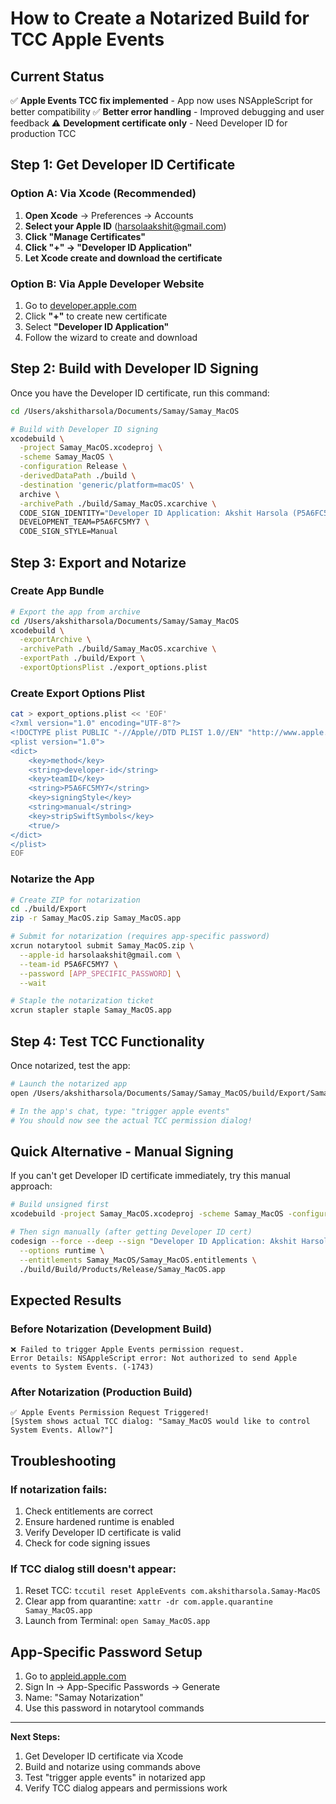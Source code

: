 # How to Create a Notarized Build for TCC Apple Events

## Current Status
✅ **Apple Events TCC fix implemented** - App now uses NSAppleScript for better compatibility
✅ **Better error handling** - Improved debugging and user feedback
⚠️ **Development certificate only** - Need Developer ID for production TCC

## Step 1: Get Developer ID Certificate

### Option A: Via Xcode (Recommended)
1. **Open Xcode** → Preferences → Accounts
2. **Select your Apple ID** (harsolaakshit@gmail.com)  
3. **Click "Manage Certificates"**
4. **Click "+" → "Developer ID Application"**
5. **Let Xcode create and download the certificate**

### Option B: Via Apple Developer Website
1. Go to [developer.apple.com](https://developer.apple.com/account/resources/certificates)
2. Click **"+"** to create new certificate
3. Select **"Developer ID Application"**
4. Follow the wizard to create and download

## Step 2: Build with Developer ID Signing

Once you have the Developer ID certificate, run this command:

```bash
cd /Users/akshitharsola/Documents/Samay/Samay_MacOS

# Build with Developer ID signing
xcodebuild \
  -project Samay_MacOS.xcodeproj \
  -scheme Samay_MacOS \
  -configuration Release \
  -derivedDataPath ./build \
  -destination 'generic/platform=macOS' \
  archive \
  -archivePath ./build/Samay_MacOS.xcarchive \
  CODE_SIGN_IDENTITY="Developer ID Application: Akshit Harsola (P5A6FC5MY7)" \
  DEVELOPMENT_TEAM=P5A6FC5MY7 \
  CODE_SIGN_STYLE=Manual
```

## Step 3: Export and Notarize

### Create App Bundle
```bash
# Export the app from archive
cd /Users/akshitharsola/Documents/Samay/Samay_MacOS
xcodebuild \
  -exportArchive \
  -archivePath ./build/Samay_MacOS.xcarchive \
  -exportPath ./build/Export \
  -exportOptionsPlist ./export_options.plist
```

### Create Export Options Plist
```bash
cat > export_options.plist << 'EOF'
<?xml version="1.0" encoding="UTF-8"?>
<!DOCTYPE plist PUBLIC "-//Apple//DTD PLIST 1.0//EN" "http://www.apple.com/DTDs/PropertyList-1.0.dtd">
<plist version="1.0">
<dict>
    <key>method</key>
    <string>developer-id</string>
    <key>teamID</key>
    <string>P5A6FC5MY7</string>
    <key>signingStyle</key>
    <string>manual</string>
    <key>stripSwiftSymbols</key>
    <true/>
</dict>
</plist>
EOF
```

### Notarize the App
```bash
# Create ZIP for notarization
cd ./build/Export
zip -r Samay_MacOS.zip Samay_MacOS.app

# Submit for notarization (requires app-specific password)
xcrun notarytool submit Samay_MacOS.zip \
  --apple-id harsolaakshit@gmail.com \
  --team-id P5A6FC5MY7 \
  --password [APP_SPECIFIC_PASSWORD] \
  --wait

# Staple the notarization ticket
xcrun stapler staple Samay_MacOS.app
```

## Step 4: Test TCC Functionality

Once notarized, test the app:

```bash
# Launch the notarized app
open /Users/akshitharsola/Documents/Samay/Samay_MacOS/build/Export/Samay_MacOS.app

# In the app's chat, type: "trigger apple events"
# You should now see the actual TCC permission dialog!
```

## Quick Alternative - Manual Signing

If you can't get Developer ID certificate immediately, try this manual approach:

```bash
# Build unsigned first
xcodebuild -project Samay_MacOS.xcodeproj -scheme Samay_MacOS -configuration Release -derivedDataPath ./build build CODE_SIGN_IDENTITY="" CODE_SIGNING_REQUIRED=NO

# Then sign manually (after getting Developer ID cert)
codesign --force --deep --sign "Developer ID Application: Akshit Harsola (P5A6FC5MY7)" \
  --options runtime \
  --entitlements Samay_MacOS/Samay_MacOS.entitlements \
  ./build/Build/Products/Release/Samay_MacOS.app
```

## Expected Results

### Before Notarization (Development Build)
```
❌ Failed to trigger Apple Events permission request.
Error Details: NSAppleScript error: Not authorized to send Apple events to System Events. (-1743)
```

### After Notarization (Production Build)
```
✅ Apple Events Permission Request Triggered!
[System shows actual TCC dialog: "Samay_MacOS would like to control System Events. Allow?"]
```

## Troubleshooting

### If notarization fails:
1. Check entitlements are correct
2. Ensure hardened runtime is enabled
3. Verify Developer ID certificate is valid
4. Check for code signing issues

### If TCC dialog still doesn't appear:
1. Reset TCC: `tccutil reset AppleEvents com.akshitharsola.Samay-MacOS`
2. Clear app from quarantine: `xattr -dr com.apple.quarantine Samay_MacOS.app`
3. Launch from Terminal: `open Samay_MacOS.app`

## App-Specific Password Setup
1. Go to [appleid.apple.com](https://appleid.apple.com)
2. Sign In → App-Specific Passwords → Generate
3. Name: "Samay Notarization"
4. Use this password in notarytool commands

---

**Next Steps:**
1. Get Developer ID certificate via Xcode
2. Build and notarize using commands above
3. Test "trigger apple events" in notarized app
4. Verify TCC dialog appears and permissions work